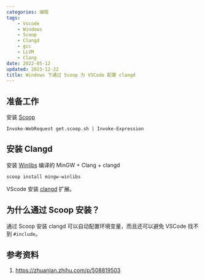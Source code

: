 ```yaml
---
categories: 编程
tags:
    - Vscode
    - Windows
    - Scoop
    - Clangd
    - gcc
    - LLVM
    - Clang
date: 2022-05-12
updated: 2023-12-22
title: Windows 下通过 Scoop 为 VSCode 配置 clangd
---
```


## 准备工作

安装 [Scoop](https://scoop.sh/)

```shell
Invoke-WebRequest get.scoop.sh | Invoke-Expression
```

## 安装 Clangd

安装 [Winlibs](https://winlibs.com/) 编译的 MinGW + Clang + clangd

```shell
scoop install mingw-winlibs
```

VScode 安装 [clangd](https://marketplace.visualstudio.com/items?itemName=llvm-vs-code-extensions.vscode-clangd) 扩展。

## 为什么通过 Scoop 安装？

通过 Scoop 安装 clangd 可以自动配置环境变量，而且还可以避免 VSCode 找不到 `#include`。

## 参考资料

1. <https://zhuanlan.zhihu.com/p/508819503>
